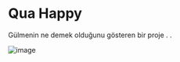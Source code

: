 # Qua Happy
Gülmenin ne demek olduğunu gösteren bir proje . .

![image](https://github.com/QuartzzDev/Qua_Happy/assets/69876083/2a81a6f7-6881-429e-beaa-1e27179b145e)
